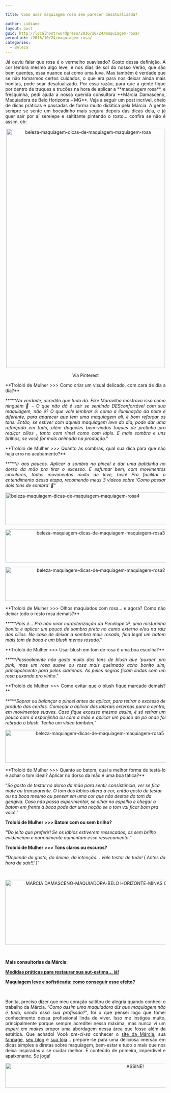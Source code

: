 ```yaml
---

title: Como usar maquiagem rosa sem parecer desatualizada?

author: Lidiane
layout: post
guid: http://localhost/wordpress/2016/10/24/maquiagem-rosa/
permalink: /2016/10/24/maquiagem-rosa/
categories:
  - Beleza
---
```

<p align="justify">
  Já ouviu falar que rosa é o vermelho suavisado? Gosto dessa definição. A cor lembra mesmo algo leve, e nos dias de sol do nosso Verão, que são bem quentes, essa nuance cai como uma luva. Mas também é verdade que se não tomarmos certos cuidados, o que era para nos deixar ainda mais bonitas, pode soar desatualizado. Por essa razão, para que a gente fique por dentro de truques e trucões na hora de aplicar a **maquiagem rosa**, e fresquinha, pedi ajuda a nossa querida consultora **Márcia Damasceno, Maquiadora de Belo Horizonte – MG**. Veja a seguir um post incrível, cheio de dicas práticas e passadas de forma muito didática pela Márcia. A gente sempre se sente um bocadinho mais segura depois das dicas dela, e já quer sair por aí serelepe e saltitante pintando o rosto… confira se não é assim, oh:
</p>

<p align="center">
  <img class="alignnone size-full wp-image-13170" src="http://www.trololodemulher.com.br/blog/wp-content/uploads/2016/10/BELEZA-MAQUIAGEM-DICAS-DE-MAQUIAGEM-MAQUIAGEM-ROSA.jpg" alt="beleza-maquiagem-dicas-de-maquiagem-maquiagem-rosa" width="499" height="750" />
</p>

<p align="center">
  Via Pinterest
</p>

<p align="justify">
  **Trololó de Mulher >>> Como criar um visual delicado, com cara de dia a dia?**
</p>

<p align="justify">
  **“**<em>Na verdade, acredito que tudo dá. Elke Maravilha mostrava isso como ninguém 🙂 &#8211; O que não dá é sair se sentindo DESconfortável com sua maquiagem, não é? O que vale lembrar é: como a iluminação da noite é diferente, para aparecer que tem uma maquiagem ali, é bom reforçar os tons. Então, se estiver com aquela maquiagem leve do dia, pode dar uma reforçada em tudo, além daqueles bem-vindos toques de pretinho pra realçar cílios , tanto com rímel como com lápis. E mais sombra e uns brilhos, se você for mais animada na produção</em>.”
</p>

<p align="justify">
  **Trololó de Mulher >>> Quanto às sombras, qual sua dica para que não haja erro no acabamento?**
</p>

<p align="justify">
  **“**<em>Ir aos poucos. Aplicar a sombra no pincel e dar uma batidinha no dorso da mão pra tirar o excesso. E esfumar bem, com movimentos circulares, todos movimentos muito de leve, hein! Pra facilitar o entendimento dessa etapa, recomendo meus 3 vídeos sobre &#8216;Como passar dois tons de sombra&#8217; 🙂</em>”
</p>

<p align="justify">
  <img class="size-full wp-image-13173 aligncenter" src="http://www.trololodemulher.com.br/blog/wp-content/uploads/2016/10/BELEZA-MAQUIAGEM-DICAS-DE-MAQUIAGEM-MAQUIAGEM-ROSA4.jpg" alt="beleza-maquiagem-dicas-de-maquiagem-maquiagem-rosa4" width="583" height="102" />
</p>

<p align="center">
</p>

<p style="text-align: center;" align="justify">
  <img class="size-full wp-image-13172 aligncenter" src="http://www.trololodemulher.com.br/blog/wp-content/uploads/2016/10/BELEZA-MAQUIAGEM-DICAS-DE-MAQUIAGEM-MAQUIAGEM-ROSA3.jpg" alt="beleza-maquiagem-dicas-de-maquiagem-maquiagem-rosa3" width="584" height="103" />
</p>

<p align="center">
</p>

<p style="text-align: center;" align="justify">
  <img class="size-full wp-image-13171 aligncenter" src="http://www.trololodemulher.com.br/blog/wp-content/uploads/2016/10/BELEZA-MAQUIAGEM-DICAS-DE-MAQUIAGEM-MAQUIAGEM-ROSA2.jpg" alt="beleza-maquiagem-dicas-de-maquiagem-maquiagem-rosa2" width="585" height="107" />
</p>

<p align="center">
</p>

<p align="justify">
  **Trololó de Mulher >>> Olhos maquiados com rosa&#8230; e agora? Como não deixar todo o resto rosa demais?**
</p>

<p align="justify">
  **“**<em>Pois é&#8230; Pra não virar caracterização da Penélope :P, uma misturinha bonita é aplicar um pouco de sombra preta no canto externo e/ou na raiz dos cílios. No caso de deixar a sombra mais rosada, fica legal um batom mais tom de boca e um blush menos rosado</em>.”
</p>

<p align="justify">
  **Trololó de Mulher >>> Usar blush em tom de rosa é uma boa escolha?**
</p>

<p align="justify">
  **“**<em>Pessoalmente não gosto muito dos tons de blush que &#8216;puxam&#8217; pro pink, mas um rosa suave ou rosa mais queimado acho bonito sim, principalmente para peles clarinhas. As peles negras ficam lindas com um rosa puxando pro vinho</em>.”
</p>

<p align="justify">
  **Trololó de Mulher >>> Como evitar que o blush fique marcado demais?**
</p>

<p align="justify">
  **“**<em>Soprar ou balançar o pincel antes de aplicar, para retirar o excesso de produto das cerdas. Começar a aplicar das laterais externas para o centro, em movimentos suaves. Caso fique excesso mesmo assim, é só retirar um pouco com a esponjinha ou com a mão e aplicar um pouco de pó onde foi retirado o blush. Tenho um vídeo também.</em>”
</p>

<p style="text-align: center;" align="justify">
  <img class="size-full wp-image-13174 aligncenter" src="http://www.trololodemulher.com.br/blog/wp-content/uploads/2016/10/BELEZA-MAQUIAGEM-DICAS-DE-MAQUIAGEM-MAQUIAGEM-ROSA5.jpg" alt="beleza-maquiagem-dicas-de-maquiagem-maquiagem-rosa5" width="578" height="103" />
</p>

<p align="center">
</p>

<p align="justify">
  **Trololó de Mulher >>> Quanto ao batom, qual a melhor forma de testá-lo e achar o tom ideal? Aplicar no dorso da mão é uma boa tática?**
</p>

“_Só gosto de testar no dorso da mão para sentir consistência, ver se fica mate ou transparente. O tom dos lábios altera a cor, então gosto de testar ou na boca mesmo ou pensar em uma cor que não destoe do tom da gengiva. Caso não possa experimentar, se olhar no espelho e chegar o batom em frente à boca pode dar uma noção se o tom vai ficar bom pra você_.”

**Trololó de Mulher >>> Batom com ou sem brilho?**

**“**_Do jeito que preferir! Se os lábios estiverem ressecados, os sem brilho evidenciam e normalmente aumentam esse ressecamento_.”

**Trololó de Mulher >>> Tons claros ou escuros?**

**“**_Depende do gosto, do ânimo, da intenção&#8230; Vale testar de tudo! ( Antes da hora de sair!!! )_”

&nbsp;

<p align="center">
  <img class="alignnone size-full wp-image-11903" src="http://www.trololodemulher.com.br/blog/wp-content/uploads/2016/02/MARCIA-DAMASCENO-MAQUIADORA-BELO-HORIZONTE-MINAS-GERAIS-MAQUIAGEM-NAO-E-TUDO2.jpg" alt="MARCIA DAMASCENO-MAQUIADORA-BELO HORIZONTE-MINAS GERAIS-MAQUIAGEM NAO E TUDO[2]" width="800" height="204" />
</p>

&nbsp;

**Mais consultorias da Márcia:**

<a href="http://www.trololodemulher.com.br/2016/05/30/autoestima/" target="_blank">**Medidas práticas para restaurar sua aut-estima… já!**</a>

<a href="http://www.trololodemulher.com.br/2016/02/15/maquiagem-leve-e-sofisticada/" target="_blank">**Maquiagem leve e sofisticada: como conseguir esse efeito?**</a>

&nbsp;

<p align="justify">
  Bonita, preciso dizer que meu coração saltitou de alegria quando conheci o trabalho da Márcia. “<em>Como assim uma maquiadora diz que maquiagem não é tudo, sendo essa sua profissão?</em>”, foi o que pensei logo que tomei conhecimento dessa profissional linda de viver. Isso me instigou muito, principalmente porque sempre acreditei nessa máxima, mas nunca vi um <em>expert</em> em <em>makes</em> propor uma abordagem nessa área que fosse além da estética. Que achado! Você <em>pre-ci-sa</em> conhecer o <a href="http://www.marciadamasceno.com.br/" target="_blank">site da Márcia</a>, sua <a href="https://www.facebook.com/maquiagemnaoetudo/timeline" target="_blank">fanpage</a>, <a href="http://www.marciadamasceno.com.br/#blog" target="_blank">seu blog</a> e <a href="http://www.marciadamasceno.com.br/produtos-marcia-damasceno/" target="_blank">sua loja</a>… prepare-se para uma deliciosa imersão em dicas simples e diretas sobre maquiagem, bem-estar e tudo o mais que nos deixa inspiradas a se cuidar melhor. É conteúdo de primeira, imperdível e apaixonante. Se joga!
</p>

<p align="center">
  <a href="http://feedburner.google.com/fb/a/mailverify?uri=blogBichaFemea&loc=en_US" target="_blank"><img class="alignnone size-full wp-image-10439" src="http://www.trololodemulher.com.br/blog/wp-content/uploads/2014/09/ASSINE.png" alt="ASSINE!" width="800" height="78" /></a>
</p>

<p align="justify">